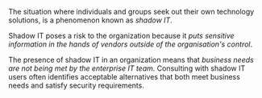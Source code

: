 The situation where individuals and groups seek out their own technology solutions, is a phenomenon known as *shadow IT*.

Shadow IT poses a risk to the organization because it *puts sensitive information in the hands of vendors outside of the organisation's control*.

The presence of shadow IT in an organization means that *business needs are not being met by the enterprise IT team*. Consulting with shadow IT users often identifies acceptable alternatives that both meet business needs and satisfy security requirements.